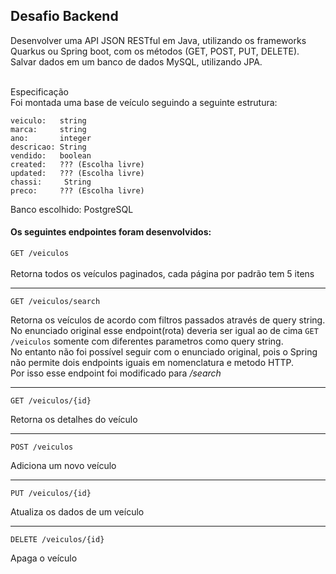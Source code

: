 <h2> Desafio Backend</h2>
Desenvolver uma API JSON RESTful em Java, utilizando os frameworks Quarkus ou Spring boot, com os métodos (GET, POST, PUT, DELETE). Salvar dados em um banco de dados MySQL, utilizando JPA.

<br>Especificação<br>
Foi montada uma base de veículo seguindo a seguinte estrutura:
````
veiculo:   string
marca:     string
ano:       integer
descricao: String
vendido:   boolean
created:   ??? (Escolha livre)
updated:   ??? (Escolha livre)
chassi:     String
preco:     ??? (Escolha livre)
````
Banco escolhido: PostgreSQL

<h4>Os seguintes endpointes foram desenvolvidos:</h4>
  
```GET /veiculos```
<br><br>Retorna todos os veículos paginados, cada página por padrão tem 5 itens
<hr>

```GET /veiculos/search```

Retorna os veículos de acordo com filtros passados através de query string.<br>
No enunciado original esse endpoint(rota) deveria ser igual ao de cima ```GET /veiculos``` somente com diferentes parametros como query string.<br> 
No entanto não foi possível seguir com o enunciado original, pois o Spring não permite dois endpoints iguais em nomenclatura e metodo HTTP.<br>
Por isso esse endpoint foi modificado para <i>/search</i>
<hr>

```GET /veiculos/{id}```

Retorna os detalhes do veículo
<hr>

```POST /veiculos```

Adiciona um novo veículo
<hr>

```PUT /veiculos/{id}```

Atualiza os dados de um veículo
<hr>

```DELETE /veiculos/{id}```

Apaga o veículo
